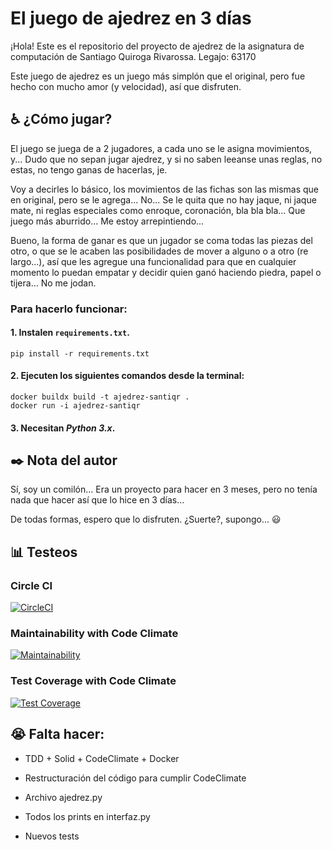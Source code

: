 # El juego de ajedrez en 3 días

¡Hola! Este es el repositorio del proyecto de ajedrez de la asignatura de computación de Santiago Quiroga Rivarossa. Legajo: 63170

Este juego de ajedrez es un juego más simplón que el original, pero fue hecho
con mucho amor (y velocidad), así que disfruten.

## :wheelchair:  ¿Cómo jugar?

El juego se juega de a 2 jugadores, a cada uno se le asigna movimientos, y...
Dudo que no sepan jugar ajedrez, y si no saben leeanse unas reglas, no estas, no
tengo ganas de hacerlas, je.

Voy a decirles lo básico, los movimientos de las fichas son las mismas que en original, pero se le agrega... No... Se le quita que no hay jaque, ni jaque mate, ni reglas especiales como enroque, coronación, bla bla bla... Que juego más aburrido... Me estoy arrepintiendo...

Bueno, la forma de ganar es que un jugador se coma todas las piezas del otro, o que se le acaben las posibilidades de mover a alguno o a otro (re largo...), así que les agregue una funcionalidad para que en cualquier momento lo puedan empatar y decidir quien ganó haciendo piedra, papel o tijera... No me jodan.

### Para hacerlo funcionar:

#### 1. Instalen `requirements.txt`.

```
pip install -r requirements.txt
```

#### 2. Ejecuten los siguientes comandos desde la __terminal__:

```
docker buildx build -t ajedrez-santiqr .
docker run -i ajedrez-santiqr
```

#### 3. Necesitan _Python 3.x_.

## :black_nib:  Nota del autor

Sí, soy un comilón... Era un proyecto para hacer en 3 meses, pero no tenía nada que hacer así que lo hice en 3 días... 

De todas formas, espero que lo disfruten. ¿Suerte?, supongo... :smiley:


## :bar_chart:  Testeos

### Circle CI
[![CircleCI](https://dl.circleci.com/status-badge/img/gh/um-computacion-tm/ajedrez-2024-SantiQR-UM/tree/main.svg?style=svg)](https://dl.circleci.com/status-badge/redirect/gh/um-computacion-tm/ajedrez-2024-SantiQR-UM/tree/main)

### Maintainability with Code Climate
[![Maintainability](https://api.codeclimate.com/v1/badges/71589bfc701ea01df930/maintainability)](https://codeclimate.com/github/um-computacion-tm/ajedrez-2024-SantiQR-UM/maintainability)

### Test Coverage with Code Climate
[![Test Coverage](https://api.codeclimate.com/v1/badges/71589bfc701ea01df930/test_coverage)](https://codeclimate.com/github/um-computacion-tm/ajedrez-2024-SantiQR-UM/test_coverage)



## :sob:  Falta hacer:

- TDD + Solid + CodeClimate + Docker

- Restructuración del código para cumplir CodeClimate

- Archivo ajedrez.py

- Todos los prints en interfaz.py

- Nuevos tests